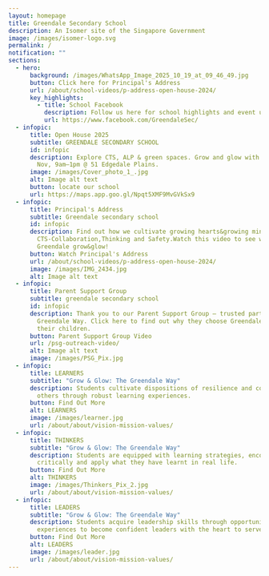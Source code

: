 ```yaml
---
layout: homepage
title: Greendale Secondary School
description: An Isomer site of the Singapore Government
image: /images/isomer-logo.svg
permalink: /
notification: ""
sections:
  - hero:
      background: /images/WhatsApp_Image_2025_10_19_at_09_46_49.jpg
      button: Click here for Principal's Address
      url: /about/school-videos/p-address-open-house-2024/
      key_highlights:
        - title: School Facebook
          description: Follow us here for school highlights and event updates!
          url: https://www.facebook.com/GreendaleSec/
  - infopic:
      title: Open House 2025
      subtitle: GREENDALE SECONDARY SCHOOL
      id: infopic
      description: Explore CTS, ALP & green spaces. Grow and glow with us on Sat 15
        Nov, 9am–1pm @ 51 Edgedale Plains.
      image: /images/Cover_photo_1_.jpg
      alt: Image alt text
      button: locate our school
      url: https://maps.app.goo.gl/Npqt5XMF9MvGVkSx9
  - infopic:
      title: Principal's Address
      subtitle: Greendale secondary school
      id: infopic
      description: Find out how we cultivate growing hearts&growing minds anchored in
        CTS-Collaboration,Thinking and Safety.Watch this video to see what makes
        Greendale grow&glow!
      button: Watch Principal's Address
      url: /about/school-videos/p-address-open-house-2024/
      image: /images/IMG_2434.jpg
      alt: Image alt text
  - infopic:
      title: Parent Support Group
      subtitle: greendale secondary school
      id: infopic
      description: Thank you to our Parent Support Group – trusted partners in the
        Greendale Way. Click here to find out why they choose Greendale for
        their children.
      button: Parent Support Group Video
      url: /psg-outreach-video/
      alt: Image alt text
      image: /images/PSG_Pix.jpg
  - infopic:
      title: LEARNERS
      subtitle: "Grow & Glow: The Greendale Way"
      description: Students cultivate dispositions of resilience and compassion for
        others through robust learning experiences.
      button: Find Out More
      alt: LEARNERS
      image: /images/learner.jpg
      url: /about/about/vision-mission-values/
  - infopic:
      title: THINKERS
      subtitle: "Grow & Glow: The Greendale Way"
      description: Students are equipped with learning strategies, encouraged to think
        critically and apply what they have learnt in real life.
      button: Find Out More
      alt: THINKERS
      image: /images/Thinkers_Pix_2.jpg
      url: /about/about/vision-mission-values/
  - infopic:
      title: LEADERS
      subtitle: "Grow & Glow: The Greendale Way"
      description: Students acquire leadership skills through opportunities and
        experiences to become confident leaders with the heart to serve.
      button: Find Out More
      alt: LEADERS
      image: /images/leader.jpg
      url: /about/about/vision-mission-values/
---
```

